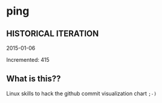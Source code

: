 # ping

## HISTORICAL ITERATION
2015-01-06

Incremented: 415

## What is this?? 
Linux skills to hack the github commit visualization chart `;-)`
